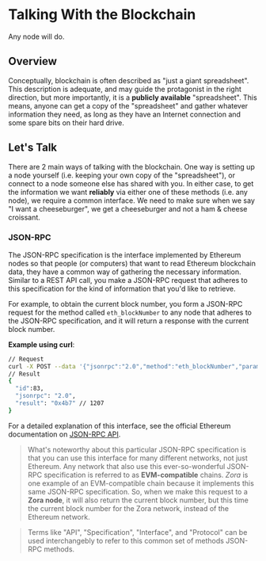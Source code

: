 # Talking With the Blockchain

Any node will do.

## Overview

Conceptually, blockchain is often described as "just a giant spreadsheet". This description is adequate, and may guide the protagonist in the right direction, but more importantly, it is a **publicly available** "spreadsheet". This means, anyone can get a copy of the "spreadsheet" and gather whatever information they need, as long as they have an Internet connection and some spare bits on their hard drive.

## Let's Talk

There are 2 main ways of talking with the blockchain. One way is setting up a node yourself (i.e. keeping your own copy of the "spreadsheet"), or connect to a node someone else has shared with you. In either case, to get the information we want **reliably** via either one of these methods (i.e. any node), we require a common interface. We need to make sure when we say "I want a cheeseburger", we get a cheeseburger and not a ham & cheese croissant.

### JSON-RPC

The JSON-RPC specification is the interface implemented by Ethereum nodes so that people (or computers) that want to read Ethereum blockchain data, they have a common way of gathering the necessary information. Similar to a REST API call, you make a JSON-RPC request that adheres to this specification for the kind of information that you'd like to retrieve.

For example, to obtain the current block number, you form a JSON-RPC request for the method called `eth_blockNumber` to any node that adheres to the JSON-RPC specification, and it will return a response with the current block number.


**Example using curl**:
```bash
// Request
curl -X POST --data '{"jsonrpc":"2.0","method":"eth_blockNumber","params":[],"id":83}'
// Result
{
  "id":83,
  "jsonrpc": "2.0",
  "result": "0x4b7" // 1207
}
```

For a detailed explanation of this interface, see the official Ethereum documentation on [JSON-RPC API](https://ethereum.org/en/developers/docs/apis/json-rpc/).

> What's noteworthy about this particular JSON-RPC specification is that you can use this interface for many different networks, not just Ethereum. Any network that also use this ever-so-wonderful JSON-RPC specification is referred to as **EVM-compatible** chains. _Zora_ is one example of an EVM-compatible chain because it implements this same JSON-RPC specification. So, when we make this request to a **Zora node**, it will also return the current block number, but this time the current block number for the Zora network, instead of the Ethereum network.

> Terms like "API", "Specification", "Interface", and "Protocol" can be used interchangebly to refer to this common set of methods JSON-RPC methods.



